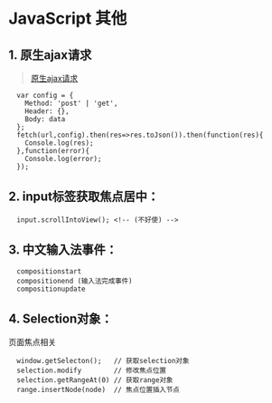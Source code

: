 # JavaScript 其他

## 1. 原生ajax请求

> [原生ajax请求](https://developer.mozilla.org/zh-CN/docs/Web/API/Fetch_API)

```
  var config = {
    Method: 'post' | 'get',
    Header: {},
    Body: data
  };
  fetch(url,config).then(res=>res.toJson()).then(function(res){
    Console.log(res);
  },function(error){
    Console.log(error);
  });
```


## 2. input标签获取焦点居中：

```
  input.scrollIntoView(); <!-- (不好使) -->
```

## 3. 中文输入法事件：

```
  compositionstart
  compositionend (输入法完成事件)
  compositionupdate
```

## 4. Selection对象：

页面焦点相关

```
  window.getSelecton();   // 获取selection对象
  selection.modify        // 修改焦点位置
  selection.getRangeAt(0) // 获取range对象
  range.insertNode(node)  // 焦点位置插入节点
```
